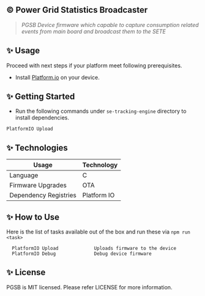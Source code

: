 ## :copyright: Power Grid Statistics Broadcaster
 > _PGSB Device firmware which capable to capture consumption related events from main board and broadcast them to the SETE_ 
 
## :sparkles: Usage
 
 Proceed with next steps if your platform meet following prerequisites. 
 
 - Install [Platform.io](https://platformio.org/) on your device. 
 
## :sparkles: Getting Started
 * Run the following commands under `se-tracking-engine` directory to install dependencies.
 ```
 PlatformIO Upload
 ```
 
## :sparkles: Technologies
 
 Usage          	            | Technology
 --------------------------	| --------------------------
 Language        | C
 Firmware Upgrades     	| OTA
 Dependency Registries      	| Platform IO
 
## :sparkles: How to Use
 
 Here is the list of tasks available out of the box and run these via `npm run <task>`
 ```
   PlatformIO Upload             Uploads firmware to the device
   PlatformIO Debug              Debug device firmware
 ```

## :sparkles: License
 
PGSB is MIT licensed. Please refer LICENSE for more information.
